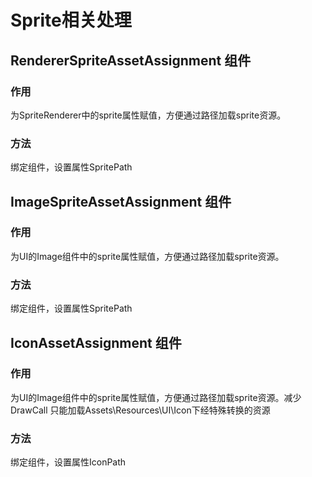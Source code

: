 # Sprite相关处理

## RendererSpriteAssetAssignment 组件

### 作用

为SpriteRenderer中的sprite属性赋值，方便通过路径加载sprite资源。

### 方法

绑定组件，设置属性SpritePath

## ImageSpriteAssetAssignment 组件

### 作用

为UI的Image组件中的sprite属性赋值，方便通过路径加载sprite资源。

### 方法

绑定组件，设置属性SpritePath

## IconAssetAssignment 组件

### 作用

为UI的Image组件中的sprite属性赋值，方便通过路径加载sprite资源。减少DrawCall
只能加载Assets\Resources\UI\Icon下经特殊转换的资源

### 方法

绑定组件，设置属性IconPath